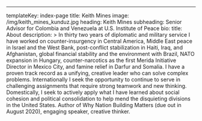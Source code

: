 ---
templateKey: index-page
title: Keith Mines
image: /img/keith_mines_kunduz.jpg
heading: Keith Mines
subheading: Senior Advisor for Colombia and Venezuela at U.S. Institute of Peace
bio:
  title: About
  description: >
   In thirty two years of diplomatic and military service I have worked on counter-insurgency in Central America, Middle East peace in Israel and the West Bank, post-conflict stabilization in Haiti, Iraq, and Afghanistan, global financial stability and the environment with Brazil, NATO expansion in Hungary, counter-narcotics as the first Merida Initiative Director in Mexico City, and famine relief in Darfur and Somalia. I have a proven track record as a unifying, creative leader who can solve complex problems. Internationally I seek the opportunity to continue to serve in challenging assignments that require strong teamwork and new thinking. Domestically, I seek to actively apply what I have learned about social cohesion and political consolidation to help mend the disquieting divisions in the United States. Author of Why Nation Building Matters (due out in August 2020), engaging speaker, creative thinker.